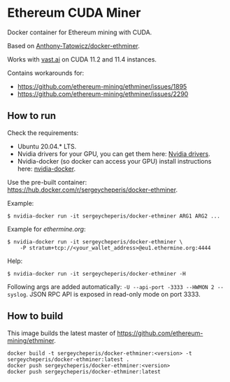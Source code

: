 # Ethereum CUDA Miner

Docker container for Ethereum mining with CUDA.

Based on [Anthony-Tatowicz/docker-ethminer](https://github.com/Anthony-Tatowicz/docker-ethminer).

Works with [vast.ai](https://vast.ai/) on CUDA 11.2 and 11.4 instances.

Contains workarounds for:
- https://github.com/ethereum-mining/ethminer/issues/1895
- https://github.com/ethereum-mining/ethminer/issues/2290

## How to run

Check the requirements:

- Ubuntu 20.04.* LTS.
- Nvidia drivers for your GPU, you can get them here: [Nvidia drivers](http://www.nvidia.com/Download/index.aspx).
- Nvidia-docker (so docker can access your GPU) install instructions here: [nvidia-docker](https://github.com/NVIDIA/nvidia-docker).

Use the pre-built container: https://hub.docker.com/r/sergeycheperis/docker-ethminer.

Example:
```
$ nvidia-docker run -it sergeycheperis/docker-ethminer ARG1 ARG2 ...
```

Example for *ethermine.org*:

```
$ nvidia-docker run -it sergeycheperis/docker-ethminer \
    -P stratum+tcp://<your_wallet_address>@eu1.ethermine.org:4444
```

Help:
```
$ nvidia-docker run -it sergeycheperis/docker-ethminer -H
```

Following args are added automatically: `-U --api-port -3333 --HWMON 2 --syslog`. JSON RPC API is exposed in read-only mode on port 3333.

## How to build

This image builds the latest master of https://github.com/ethereum-mining/ethminer.

```
docker build -t sergeycheperis/docker-ethminer:<version> -t sergeycheperis/docker-ethminer:latest .
docker push sergeycheperis/docker-ethminer:<version>
docker push sergeycheperis/docker-ethminer:latest
```
